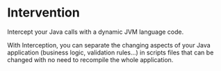 Intervention
============
Intercept your Java calls with a dynamic JVM language code.

With Interception, you can separate the changing aspects of your Java application (business logic, validation rules...) in scripts files that can be changed with no need to recompile the whole application.
